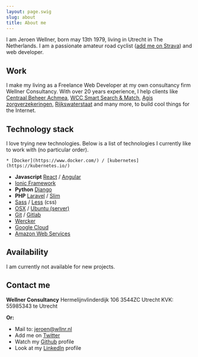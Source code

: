 ```yaml
---
layout: page.swig
slug: about
title: About me
---
```

I am Jeroen Wellner, born may 13th 1979, living in Utrecht in The Netherlands. I am a passionate amateur road cyclist ([add me on Strava](https://www.strava.com/athletes/461379)) and web developer.

## Work
I make my living as a Freelance Web Developer at my own consultancy firm Wellner Consultancy. With over 20 years experience, I help clients like [Centraal Beheer Achmea](https://www.centraalbeheer.nl), [WCC Smart Search & Match](https://www.wcc-group.com/), [Agis zorgverzekeringen](http://www.agisweb.nl), [Rijkswaterstaat](http://www.rijkswaterstaat.nl) and many more, to build cool things for the Internet.

## Technology stack
I love trying new technologies. Below is a list of technologies I currently like to work with (no particular order).

	* [Docker](https://www.docker.com/) / [kubernetes](https://kubernetes.io/)
  * **Javascript** [React](https://reactjs.org/) / [Angular](https://angular.io/)
  * [Ionic Framework](http://ionicframework.com/)
  * **Python** [Django](https://www.djangoproject.com/)
  * **PHP** [Laravel](http://laravel.com/) / [Slim](http://www.slimframework.com/)
  * [Sass](http://sass-lang.com/) / [Less](http://lesscss.org/) (css)
  * [OSX](https://www.apple.com/osx/) / [Ubuntu (server)](http://www.ubuntu.com/server)
  * [Git](https://github.com/jwellner) / [Gitlab](https://gitlab.com/jwellner)
  * [Wercker](https://www.wercker.com)
  * [Google Cloud](https://cloud.google.com/storage/)
  * [Amazon Web Services](https://aws.amazon.com/)

## Availability
I am currently not available for new projects.

## Contact me

**Wellner Consultancy**
Hermelijnvlinderdijk 106
3544ZC Utrecht
KVK: 55985343 te Utrecht

**Or:**

  * Mail to: [jeroen@wllnr.nl](mailto:jeroen@wllnr.nl)
  * Add me on [Twitter](http://twitter.com/jwellner)
  * Watch my [Github](https://github.com/jwellner) profile
  * Look at my [LinkedIn](http://www.linkedin.com/in/jeroenwellner) profile
